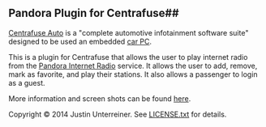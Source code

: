 ## Pandora Plugin for Centrafuse##

[Centrafuse Auto](http://www.centrafuse.com/CentrafuseAuto.aspx) is a "complete automotive infotainment software suite" designed to be used an embedded [car PC](http://www.justin-credible.net/Projects/Car-PC).

This is a plugin for Centrafuse that allows the user to play internet radio from the [Pandora Internet Radio](http://www.pandora.com/) service. It allows the user to add, remove, mark as favorite, and play their stations. It also allows a passenger to login as a guest.

More information and screen shots can be found [here](http://www.justin-credible.net/Projects/Centrafuse-Pandora-Plugin).

Copyright © 2014 Justin Unterreiner. See [LICENSE.txt](https://github.com/Justin-Credible/Centrafuse-Pandora-Plugin/blob/master/License.txt) for details.